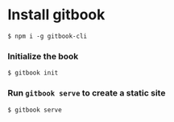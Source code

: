 # Install gitbook
```
$ npm i -g gitbook-cli
```

### Initialize the book
```
$ gitbook init
```

### Run `gitbook serve` to create a static site
```
$ gitbook serve
```